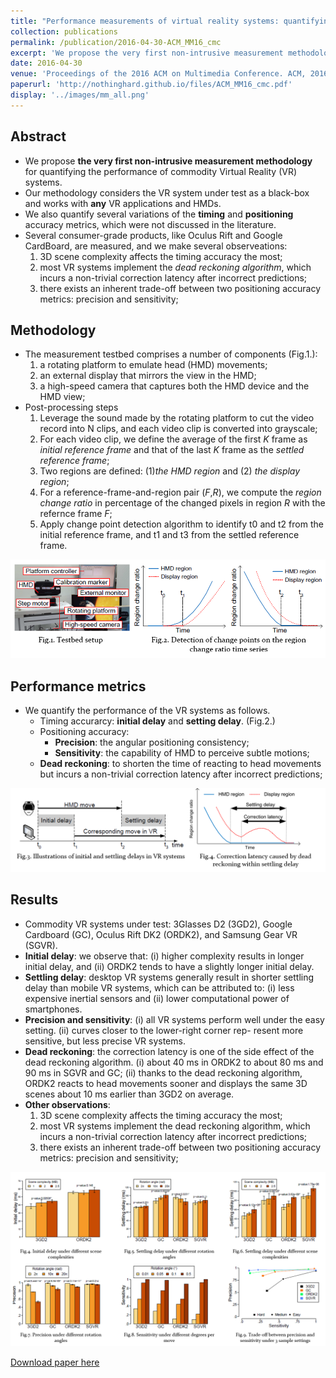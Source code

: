 ```yaml
---
title: "Performance measurements of virtual reality systems: quantifying the timing and positioning accuracy"
collection: publications
permalink: /publication/2016-04-30-ACM_MM16_cmc
excerpt: 'We propose the very first non-intrusive measurement methodology for quantifying the performance of commodity Virtual Reality (VR) systems. Our methodology considers the VR system under test as a black-box and works with any VR applications. Multiple performance metrics on timing and positioning accuracy are considered, and we make several observations: (i) 3D scene complexity affects the timing accuracy the most, (ii) most VR systems implement the dead reckoning algorithm, which incurs a non-trivial correction latency after incorrect predictions, and (iii) there exists an inherent trade-off between two positioning accuracy metrics: precision and sensitivity.'
date: 2016-04-30
venue: 'Proceedings of the 2016 ACM on Multimedia Conference. ACM, 2016.'
paperurl: 'http://nothinghard.github.io/files/ACM_MM16_cmc.pdf'
display: '../images/mm_all.png'
---
```


## Abstract
- We propose **the very first non-intrusive measurement methodology** for quantifying the performance of commodity Virtual Reality (VR) systems.
- Our methodology considers the VR system under test as a black-box and works with **any** VR applications and HMDs.
- We also quantify several variations of the **timing** and **positioning** accuracy metrics, which were not discussed in the literature.
- Several consumer-grade products, like Oculus Rift and Google CardBoard, are measured, and we make several observeations:
	1. 3D scene complexity affects the timing accuracy the most;
	2. most VR systems implement the _dead reckoning algorithm_, which incurs a non-trivial correction latency after incorrect predictions;
	3. there exists an inherent trade-off between two positioning accuracy metrics: precision and sensitivity;

## Methodology
- The measurement testbed comprises a number of components (Fig.1.):
	1. a rotating platform to emulate head (HMD) movements;
	2. an external display that mirrors the view in the HMD;
	3. a high-speed camera that captures both the HMD device and the HMD view;
- Post-processing steps
	1. Leverage the sound made by the rotating platform to cut the video record into N clips, and each video clip is converted into grayscale;
	2. For each video clip, we define the average of the first _K_ frame as _initial reference frame_ and that of the last _K_ frame as the _settled reference frame_;
	3. Two regions are defined: (1)_the HMD region_ and (2) _the display region_;
	4. For a reference-frame-and-region pair (_F_,_R_), we compute the _region change ratio_ in percentage of the changed pixels in region _R_ with the refernce frame _F_;
	5. Apply change point detection algorithm to identify t0 and t2 from the initial reference frame, and t1 and t3 from the settled reference frame.

![Illustration of initial and settling delay](../images/mm_setup.png)

## Performance metrics
- We quantify the performance of the VR systems as follows.
	- Timing accurarcy: **initial delay** and **setting delay**. (Fig.2.)
	- Positioning accuracy:
		- **Precision**: the angular positioning consistency;
		- **Sensitivity**: the capability of HMD to perceive subtle motions;
	- **Dead reckoning**: to shorten the time of reacting to head movements but incurs a non-trivial correction latency after incorrect predictions;

![Dead deckoning](../images/mm_reckon.png)

## Results
- Commodity VR systems under test: 3Glasses D2 (3GD2), Google Cardboard (GC), Oculus Rift DK2 (ORDK2), and Samsung Gear VR (SGVR).
- **Initial delay**: we observe that: (i) higher complexity results in longer initial delay, and (ii) ORDK2 tends to have a slightly longer initial delay.
- **Settling delay**: desktop VR systems generally result in shorter settling delay than mobile VR systems, which can be attributed to: (i) less expensive inertial sensors and (ii) lower computational power of smartphones.
- **Precision and sensitivity**: (i) all VR systems perform well under the easy setting. (ii) curves closer to the lower-right corner rep- resent more sensitive, but less precise VR systems.
- **Dead reckoning**: the correction latency is one of the side effect of the dead reckoning algorithm. (i) about 40 ms in ORDK2 to about 80 ms and 90 ms in SGVR and GC; (ii) thanks to the dead reckoning algorithm, ORDK2 reacts to head movements sooner and displays the same 3D scenes about 10 ms earlier than 3GD2 on average.
- **Other observations**:
	1. 3D scene complexity affects the timing accuracy the most;
	2. most VR systems implement the dead reckoning algorithm, which incurs a non-trivial correction latency after incorrect predictions;
	3. there exists an inherent trade-off between two positioning accuracy metrics: precision and sensitivity;

![Performance](../images/mm_perf.png)

<a href='http://nothinghard.github.io/files/ACM_MM16_cmc.pdf'>Download paper here</a>